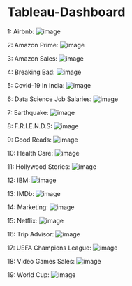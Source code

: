 # Tableau-Dashboard
1: Airbnb: ![image](https://github.com/user-attachments/assets/5c094738-7b11-4368-88c5-c88e37c90100)

2: Amazon Prime: ![image](https://github.com/user-attachments/assets/392b6c8f-337a-4b45-ba29-cc4de7e0e0c8)

3: Amazon Sales: ![image](https://github.com/user-attachments/assets/db53138f-58c6-4e30-b694-b5b520ad9336)

4: Breaking Bad: ![image](https://github.com/user-attachments/assets/85408b81-50ee-4c55-bd33-20bcd361d759)

5: Covid-19 In India: ![image](https://github.com/user-attachments/assets/6d0c1922-245e-4e43-9bec-b8d4b6ce27f0)

6: Data Science Job Salaries: ![image](https://github.com/user-attachments/assets/5b996711-0b7b-4b33-a82c-2783c7472dae)

7: Earthquake: ![image](https://github.com/user-attachments/assets/762ad31c-11fc-4967-bd57-40bd8c1b8a26)

8: F.R.I.E.N.D.S: ![image](https://github.com/user-attachments/assets/6e031914-bfb7-4b0c-bf05-d0d25273ec28)

9: Good Reads: ![image](https://github.com/user-attachments/assets/870d3853-31c8-4790-9128-2887e8a9b46c)

10: Health Care: ![image](https://github.com/user-attachments/assets/68d6d223-18d3-4608-a2f8-cdd5a45a258d)

11: Hollywood Stories: ![image](https://github.com/user-attachments/assets/5635f80f-6d35-4644-acb8-f6012b8b35ea)

12: IBM: ![image](https://github.com/user-attachments/assets/e18a2170-78cf-4b48-afe0-e7061a7ecee2)

13: IMDb: ![image](https://github.com/user-attachments/assets/d620de68-cbec-438b-b11b-011c7a8691cf)

14: Marketing: ![image](https://github.com/user-attachments/assets/6464f61c-ab06-4965-a1d7-f65fd31b57a1)

15: Netflix: ![image](https://github.com/user-attachments/assets/b422ae6a-c2de-4190-9eb1-4be13058c061)

16: Trip Advisor: ![image](https://github.com/user-attachments/assets/04d165e5-8362-49e4-8d88-c45516b66069)

17: UEFA Champions League: ![image](https://github.com/user-attachments/assets/76e7c7fd-5406-4db2-bb55-29957afa9328)

18: Video Games Sales: ![image](https://github.com/user-attachments/assets/566923c9-cf3b-49e1-8ede-2fb8b92fcd16)

19: World Cup: ![image](https://github.com/user-attachments/assets/8d635851-dae2-4188-a9db-286d9a664200)
